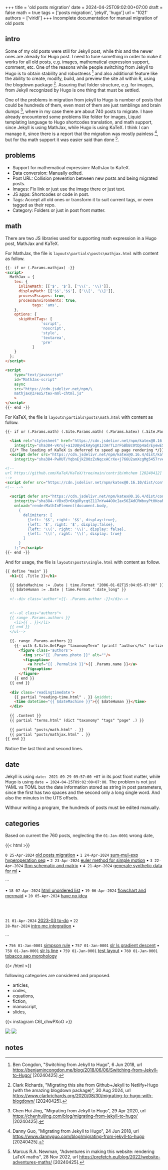 +++
title = 'old posts migration'
date = 2024-04-25T09:02:00+07:00
draft = false
math = true
tags = ['posts migration', 'jekyll', 'hugo']
url = '1021'
authors = ['viridi']
+++
Incomplete documentation for manual migration of old posts <!--more-->


## intro
Some of my old posts were still for Jekyll post, while this and the newer ones are already for Hugo post. I need to tune something in order to make it works for all old posts, e.g. images, mathematical expression support, comment, etc. One of the reasons while people switching from Jekyll to Hugo is to obtain stability and robustness [^congdon_2018] and also additional feature like the ability to create, modify, build, and preview the site all within R, using the blogdown package [^richards_2020]. Assuring that folder structure, e.g. for images, from Jekyll recognized by Hugo is one thing that must be settled.

One of the problems in migration from jekyll to Hugo is number of posts that could be hundreds of them, even most of them are just ramblings and brain dumps [^jing_2020], where in my case there are about 740 posts to migrate. I have already encountered some problems like folder for images, Liquid templating language to Hugo shortcodes translation, and math support, since Jekyll is using MathJax, while Hugo is using KaTeX. I think I can manage it, since there is a report that the migration was mostly painless [^guo_2018], but for tha math support it was easier said than done [^newman_2022].


## problems
+ Support for mathematical expression: MathJax to KaTeX.
+ Data conversion: Manually edited.
+ Post URL: Collision prevention between new posts and being migrated posts.
+ Images: Fix link or just use the image there or just text.
+ JS apps: Shortcodes or code in post.
+ Tags: Accept all old ones or transform it to suit current tags, or even tagged as their repo.
+ Category: Folders or just in post front matter.

## math
There are two JS libraries used for supporting math expression in a Hugo post, MathJax and KaTeX.

For MathJax, the file is `layouts\partials\posts\mathjax.html` with content as follow.

```html
{{- if or (.Params.mathjax) -}}
<script>
  MathJax = {
    tex: {
      inlineMath: [['$', '$'], ['\\(', '\\)']],
      displayMath: [['$$','$$'], ['\\[', '\\]']],
      processEscapes: true,
      processEnvironments: true,
			tags: 'ams',
    },
    options: {
      skipHtmlTags: [
				'script',
				'noscript',
				'style',
				'textarea',
				'pre'
			]
    }
  };
</script>

<script
	type="text/javascript"
	id="MathJax-script"
	async 
	src="https://cdn.jsdelivr.net/npm/\
	mathjax@3/es5/tex-mml-chtml.js"
	>
</script>
{{- end -}}
```

For KaTeX, the file is `layouts\partials\posts\math.html` with content as follow.

```html
{{- if or (.Params.math) (.Site.Params.math) (.Params.katex) (.Site.Params.katex) -}}

  <link rel="stylesheet" href="https://cdn.jsdelivr.net/npm/katex@0.16.4/dist/katex.min.css"
    integrity="sha384-vKruj+a13U8yHIkAyGgK1J3ArTLzrFGBbBc0tDp4ad/EyewESeXE/Iv67Aj8gKZ0" crossorigin="anonymous">
  {{/* The loading of KaTeX is deferred to speed up page rendering */}}
  <script defer src="https://cdn.jsdelivr.net/npm/katex@0.16.4/dist/katex.min.js"
    integrity="sha384-PwRUT/YqbnEjkZO0zZxNqcxACrXe+j766U2amXcgMg5457rve2Y7I6ZJSm2A0mS4" crossorigin="anonymous"></script>

<!--
url https://github.com/KaTeX/KaTeX/tree/main/contrib/mhchem [20240412]
-->
<script defer src="https://cdn.jsdelivr.net/npm/katex@0.16.10/dist/contrib/mhchem.min.js" integrity="sha384-ifpG+NlgMq0kvOSGqGQxW1mJKpjjMDmZdpKGq3tbvD3WPhyshCEEYClriK/wRVU0"  crossorigin="anonymous"></script>
<!-- -->    
    
  <script defer src="https://cdn.jsdelivr.net/npm/katex@0.16.4/dist/contrib/auto-render.min.js"
    integrity="sha384-+VBxd3r6XgURycqtZ117nYw44OOcIax56Z4dCRWbxyPt0Koah1uHoK0o4+/RRE05" crossorigin="anonymous"
    onload="renderMathInElement(document.body,
      {
        delimiters: [
          {left: '$$', right: '$$', display:true},
          {left: '$', right: '$', display:false},
          {left: '\\(', right: '\\)', display: false},
          {left: '\\[', right: '\\]', display: true}
        ]
      }
    );"></script>
{{- end -}}
```

And for usage, the file is `layouts\posts\single.html` with content as follow.
```html
{{ define "main" }}
  <h1>{{ .Title }}</h1>

  {{ $dateMachine := .Date | time.Format "2006-01-02T15:04:05-07:00" }}
  {{ $dateHuman := .Date | time.Format ":date_long" }}
  
  <!--div class='author'>{{- .Params.author -}}</div-->
  
  
  <!--ul class="authors">
  {{ range .Params.authors }}
    <li>{{ . }}</li>
  {{ end }}
  </ul-->
  
  {{- range .Params.authors }}
    {{- with $.Site.GetPage "taxonomyTerm" (printf "authors/%s" (urlize .)) }}
      <figure class='authors'>
        <img src="{{ .Params.photo }}" alt=""/>
        <figcaption>
          <a href="{{ .Permalink }}">{{ .Params.name }}</a>
        </figcaption>
      </figure>
    {{ end }}
  {{ end }}
  
  <div class='readingtimedate'>
    {{ partial "reading-time.html" . }} &middot;
    <time datetime="{{ $dateMachine }}">{{ $dateHuman }}</time>
  </div>
  
  {{ .Content }}
  {{ partial "terms.html" (dict "taxonomy" "tags" "page" .) }}
  
  {{ partial "posts/math.html" . }}
  {{ partial "posts/mathjax.html" . }}
{{ end }}
```

Notice the last third and second lines.


## date
Jekyll is using `date: 2021-09-29 09:57:00 +07` in its post front matter, while Hugo is using `date = 2024-04-25T09:02:00+07:00`. The problem is not just YAML vs TOML but the date information stored as string in post parameters, since the first has two spaces and the second only a long single word. And also the minutes in the UTS offsets.

Withour writing a program, the hundreds of posts must be edited manually.


## categories
Based on current the 760 posts, neglecting the `01-Jan-0001` wrong date,

{{< html >}}
<div>
  <code>0 25-Apr-2024</code>
  <a href="/to/0021/">old posts migration</a>
  &bull;
  <code>1 24-Apr-2024</code>
  <a href="/to/0020/">sum-mul-exp hyperoperation seq</a>
  &bull;
  <code>2 23-Apr-2024</code>
  <a href="/to/0019/">euler method for simple motion</a>
  &bull;
  <code>3 22-Apr-2024</code>
  <a href="/to/0018/">ffnn schematic and matrix</a>
  &bull;
  <code>4 21-Apr-2024</code>
  <a href="/to/0017/">generate synthetic data for ml</a>
  &bull;

  &middot;&middot;&middot;

  &bull;
  <code>18 07-Apr-2024</code>
  <a href="/to/0003/">html unordered list</a>
  &bull;
  <code>19 06-Apr-2024</code>
  <a href="/to/0002/">flowchart and mermaid</a>
  &bull;
  <code>20 05-Apr-2024</code>
  <a href="/to/0001/">have no idea</a>

  <br><br>

  <code>21 01-Apr-2024</code>
  <a href="/to/posts/o/pl3201/2023-03-to-do/">2023-03 to-do</a>
  &bull;
  <code>22 28-Mar-2024</code>
  <a href="/to/posts/o/fi4002/intro-mc-integration/">intro mc integration</a>
  &bull;

  &middot;&middot;&middot;

  &bull;
  <code>756 01-Jan-0001</code>
  <a href="/to/posts/bug/0/30/2022-02-26-simpson-rule/">simpson rule</a>
  &bull;
  <code>757 01-Jan-0001</code>
  <a href="/to/posts/bug/0/21/2021-04-20-slr-ls-gradient-descent/">slr ls gradient descent</a>
  &bull;
  <code>758 01-Jan-0001</code>
  <a href="/to/posts/bug/0/21/2021-12-03-slr-ls-line/">slr ls line</a>
  &bull;
  <code>759 01-Jan-0001</code>
  <a href="/to/posts/bug/0/00/2021-11-17-test-layout/">test layout</a>
  &bull;
  <code>760 01-Jan-0001</code>
  <a href="/to/posts/bug/1/20/2022-01-04-tobacco-aao-morphology/">tobacco aao morphology</a>
</div> 
{{< /html >}}

following categories are considered and proposed.

+ articles,
+ codes,
+ equations,
+ fiction,
+ manuscript,
+ slides,


{{< instagram C6I_chwPXoO >}}

![](https://i.ibb.co/G5mLg4d/interference-pattern-slit-2.png)
![](https://i.ibb.co/d5Zqnwf/interference-pattern-slit-2.png)

## notes
[^congdon_2018]: Ben Congdon, "Switching from Jekyll to Hugo", 6 Jun 2018, url https://benjamincongdon.me/blog/2018/06/06/Switching-from-Jekyll-to-Hugo/ [20240425].
[^guo_2018]: Danny Guo, "Migrating from Jekyll to Hugo", 24 Jun 2018, url https://www.dannyguo.com/blog/migrating-from-jekyll-to-hugo [20240425].
[^jing_2020]: Chen Hui Jing, "Migrating from Jekyll to Hugo", 29 Apr 2020, url https://chenhuijing.com/blog/migrating-from-jekyll-to-hugo/ [20240425].
[^newman_2022]: Marcus R.A. Newman, "Adventures in making this website:
rendering LaTeX maths", 28 Nov 2022, url https://prefetch.eu/blog/2022/website-adventures-maths/ [20240425].
[^richards_2020]: Clark Richards, "Migrating this site from Github+Jekyll to Netlify+Hugo (with the amazing blogdown package)", 30 Aug 2024, url https://www.clarkrichards.org/2020/08/30/migrating-to-hugo-with-blogdown/ [20240425].
[^wang_2024]:  XiaoFeng Wang, "Migrate from Jekyll to Hugo", Luddy School, Indiana University Bloomington, 10 Mar 2014, url https://homes.luddy.indiana.edu/xw7/post/migrate-from-jekyll/ [20240425].
